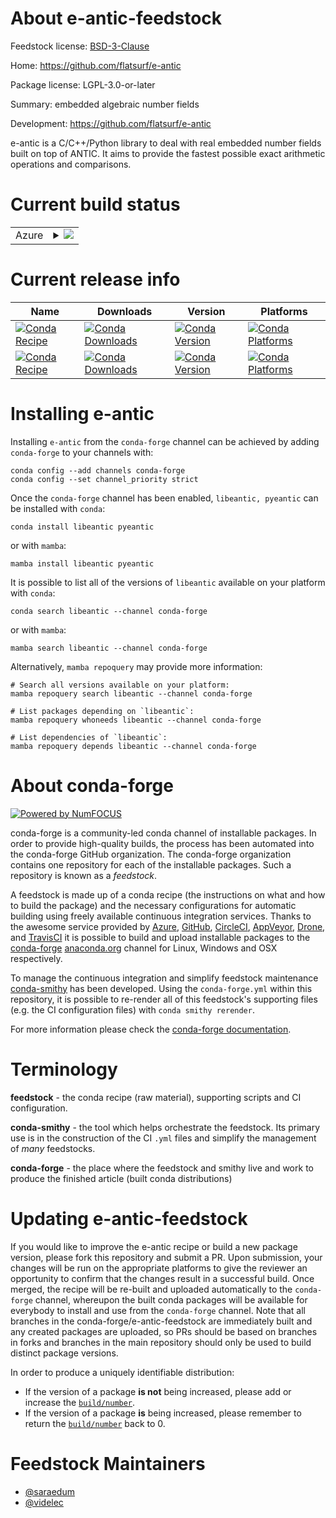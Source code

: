 About e-antic-feedstock
=======================

Feedstock license: [BSD-3-Clause](https://github.com/conda-forge/e-antic-feedstock/blob/main/LICENSE.txt)

Home: https://github.com/flatsurf/e-antic

Package license: LGPL-3.0-or-later

Summary: embedded algebraic number fields

Development: https://github.com/flatsurf/e-antic

e-antic is a C/C++/Python library to deal with real embedded number fields
built on top of ANTIC. It aims to provide the fastest possible exact
arithmetic operations and comparisons.


Current build status
====================


<table>
    
  <tr>
    <td>Azure</td>
    <td>
      <details>
        <summary>
          <a href="https://dev.azure.com/conda-forge/feedstock-builds/_build/latest?definitionId=6180&branchName=main">
            <img src="https://dev.azure.com/conda-forge/feedstock-builds/_apis/build/status/e-antic-feedstock?branchName=main">
          </a>
        </summary>
        <table>
          <thead><tr><th>Variant</th><th>Status</th></tr></thead>
          <tbody><tr>
              <td>linux_64</td>
              <td>
                <a href="https://dev.azure.com/conda-forge/feedstock-builds/_build/latest?definitionId=6180&branchName=main">
                  <img src="https://dev.azure.com/conda-forge/feedstock-builds/_apis/build/status/e-antic-feedstock?branchName=main&jobName=linux&configuration=linux%20linux_64_" alt="variant">
                </a>
              </td>
            </tr><tr>
              <td>linux_aarch64</td>
              <td>
                <a href="https://dev.azure.com/conda-forge/feedstock-builds/_build/latest?definitionId=6180&branchName=main">
                  <img src="https://dev.azure.com/conda-forge/feedstock-builds/_apis/build/status/e-antic-feedstock?branchName=main&jobName=linux&configuration=linux%20linux_aarch64_" alt="variant">
                </a>
              </td>
            </tr><tr>
              <td>linux_ppc64le</td>
              <td>
                <a href="https://dev.azure.com/conda-forge/feedstock-builds/_build/latest?definitionId=6180&branchName=main">
                  <img src="https://dev.azure.com/conda-forge/feedstock-builds/_apis/build/status/e-antic-feedstock?branchName=main&jobName=linux&configuration=linux%20linux_ppc64le_" alt="variant">
                </a>
              </td>
            </tr><tr>
              <td>osx_64</td>
              <td>
                <a href="https://dev.azure.com/conda-forge/feedstock-builds/_build/latest?definitionId=6180&branchName=main">
                  <img src="https://dev.azure.com/conda-forge/feedstock-builds/_apis/build/status/e-antic-feedstock?branchName=main&jobName=osx&configuration=osx%20osx_64_" alt="variant">
                </a>
              </td>
            </tr><tr>
              <td>osx_arm64</td>
              <td>
                <a href="https://dev.azure.com/conda-forge/feedstock-builds/_build/latest?definitionId=6180&branchName=main">
                  <img src="https://dev.azure.com/conda-forge/feedstock-builds/_apis/build/status/e-antic-feedstock?branchName=main&jobName=osx&configuration=osx%20osx_arm64_" alt="variant">
                </a>
              </td>
            </tr><tr>
              <td>win_64</td>
              <td>
                <a href="https://dev.azure.com/conda-forge/feedstock-builds/_build/latest?definitionId=6180&branchName=main">
                  <img src="https://dev.azure.com/conda-forge/feedstock-builds/_apis/build/status/e-antic-feedstock?branchName=main&jobName=win&configuration=win%20win_64_" alt="variant">
                </a>
              </td>
            </tr>
          </tbody>
        </table>
      </details>
    </td>
  </tr>
</table>

Current release info
====================

| Name | Downloads | Version | Platforms |
| --- | --- | --- | --- |
| [![Conda Recipe](https://img.shields.io/badge/recipe-libeantic-green.svg)](https://anaconda.org/conda-forge/libeantic) | [![Conda Downloads](https://img.shields.io/conda/dn/conda-forge/libeantic.svg)](https://anaconda.org/conda-forge/libeantic) | [![Conda Version](https://img.shields.io/conda/vn/conda-forge/libeantic.svg)](https://anaconda.org/conda-forge/libeantic) | [![Conda Platforms](https://img.shields.io/conda/pn/conda-forge/libeantic.svg)](https://anaconda.org/conda-forge/libeantic) |
| [![Conda Recipe](https://img.shields.io/badge/recipe-pyeantic-green.svg)](https://anaconda.org/conda-forge/pyeantic) | [![Conda Downloads](https://img.shields.io/conda/dn/conda-forge/pyeantic.svg)](https://anaconda.org/conda-forge/pyeantic) | [![Conda Version](https://img.shields.io/conda/vn/conda-forge/pyeantic.svg)](https://anaconda.org/conda-forge/pyeantic) | [![Conda Platforms](https://img.shields.io/conda/pn/conda-forge/pyeantic.svg)](https://anaconda.org/conda-forge/pyeantic) |

Installing e-antic
==================

Installing `e-antic` from the `conda-forge` channel can be achieved by adding `conda-forge` to your channels with:

```
conda config --add channels conda-forge
conda config --set channel_priority strict
```

Once the `conda-forge` channel has been enabled, `libeantic, pyeantic` can be installed with `conda`:

```
conda install libeantic pyeantic
```

or with `mamba`:

```
mamba install libeantic pyeantic
```

It is possible to list all of the versions of `libeantic` available on your platform with `conda`:

```
conda search libeantic --channel conda-forge
```

or with `mamba`:

```
mamba search libeantic --channel conda-forge
```

Alternatively, `mamba repoquery` may provide more information:

```
# Search all versions available on your platform:
mamba repoquery search libeantic --channel conda-forge

# List packages depending on `libeantic`:
mamba repoquery whoneeds libeantic --channel conda-forge

# List dependencies of `libeantic`:
mamba repoquery depends libeantic --channel conda-forge
```


About conda-forge
=================

[![Powered by
NumFOCUS](https://img.shields.io/badge/powered%20by-NumFOCUS-orange.svg?style=flat&colorA=E1523D&colorB=007D8A)](https://numfocus.org)

conda-forge is a community-led conda channel of installable packages.
In order to provide high-quality builds, the process has been automated into the
conda-forge GitHub organization. The conda-forge organization contains one repository
for each of the installable packages. Such a repository is known as a *feedstock*.

A feedstock is made up of a conda recipe (the instructions on what and how to build
the package) and the necessary configurations for automatic building using freely
available continuous integration services. Thanks to the awesome service provided by
[Azure](https://azure.microsoft.com/en-us/services/devops/), [GitHub](https://github.com/),
[CircleCI](https://circleci.com/), [AppVeyor](https://www.appveyor.com/),
[Drone](https://cloud.drone.io/welcome), and [TravisCI](https://travis-ci.com/)
it is possible to build and upload installable packages to the
[conda-forge](https://anaconda.org/conda-forge) [anaconda.org](https://anaconda.org/)
channel for Linux, Windows and OSX respectively.

To manage the continuous integration and simplify feedstock maintenance
[conda-smithy](https://github.com/conda-forge/conda-smithy) has been developed.
Using the ``conda-forge.yml`` within this repository, it is possible to re-render all of
this feedstock's supporting files (e.g. the CI configuration files) with ``conda smithy rerender``.

For more information please check the [conda-forge documentation](https://conda-forge.org/docs/).

Terminology
===========

**feedstock** - the conda recipe (raw material), supporting scripts and CI configuration.

**conda-smithy** - the tool which helps orchestrate the feedstock.
                   Its primary use is in the construction of the CI ``.yml`` files
                   and simplify the management of *many* feedstocks.

**conda-forge** - the place where the feedstock and smithy live and work to
                  produce the finished article (built conda distributions)


Updating e-antic-feedstock
==========================

If you would like to improve the e-antic recipe or build a new
package version, please fork this repository and submit a PR. Upon submission,
your changes will be run on the appropriate platforms to give the reviewer an
opportunity to confirm that the changes result in a successful build. Once
merged, the recipe will be re-built and uploaded automatically to the
`conda-forge` channel, whereupon the built conda packages will be available for
everybody to install and use from the `conda-forge` channel.
Note that all branches in the conda-forge/e-antic-feedstock are
immediately built and any created packages are uploaded, so PRs should be based
on branches in forks and branches in the main repository should only be used to
build distinct package versions.

In order to produce a uniquely identifiable distribution:
 * If the version of a package **is not** being increased, please add or increase
   the [``build/number``](https://docs.conda.io/projects/conda-build/en/latest/resources/define-metadata.html#build-number-and-string).
 * If the version of a package **is** being increased, please remember to return
   the [``build/number``](https://docs.conda.io/projects/conda-build/en/latest/resources/define-metadata.html#build-number-and-string)
   back to 0.

Feedstock Maintainers
=====================

* [@saraedum](https://github.com/saraedum/)
* [@videlec](https://github.com/videlec/)

